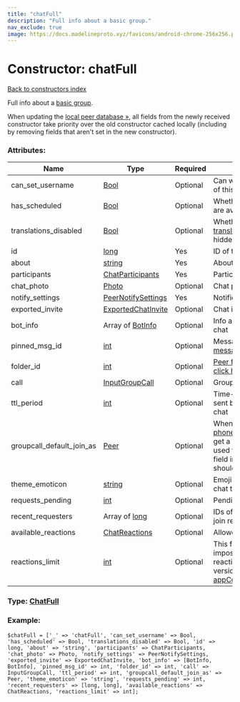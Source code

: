 ```yaml
---
title: "chatFull"
description: "Full info about a basic group."
nav_exclude: true
image: https://docs.madelineproto.xyz/favicons/android-chrome-256x256.png
---
```

# Constructor: chatFull  
[Back to constructors index](/API_docs/constructors/index.html)



Full info about a [basic group](https://core.telegram.org/api/channel#basic-groups).

When updating the [local peer database »](https://core.telegram.org/api/peers), all fields from the newly received constructor take priority over the old constructor cached locally (including by removing fields that aren't set in the new constructor).

### Attributes:

| Name     |    Type       | Required | Description |
|----------|---------------|----------|-------------|
|can\_set\_username|[Bool](/API_docs/types/Bool.html) | Optional|Can we change the username of this chat|
|has\_scheduled|[Bool](/API_docs/types/Bool.html) | Optional|Whether [scheduled messages](https://core.telegram.org/api/scheduled-messages) are available|
|translations\_disabled|[Bool](/API_docs/types/Bool.html) | Optional|Whether the [real-time chat translation popup](https://core.telegram.org/api/translation) should be hidden.|
|id|[long](/API_docs/types/long.html) | Yes|ID of the chat|
|about|[string](/API_docs/types/string.html) | Yes|About string for this chat|
|participants|[ChatParticipants](/API_docs/types/ChatParticipants.html) | Yes|Participant list|
|chat\_photo|[Photo](/API_docs/types/Photo.html) | Optional|Chat photo|
|notify\_settings|[PeerNotifySettings](/API_docs/types/PeerNotifySettings.html) | Yes|Notification settings|
|exported\_invite|[ExportedChatInvite](/API_docs/types/ExportedChatInvite.html) | Optional|Chat invite|
|bot\_info|Array of [BotInfo](/API_docs/types/BotInfo.html) | Optional|Info about bots that are in this chat|
|pinned\_msg\_id|[int](/API_docs/types/int.html) | Optional|Message ID of the last [pinned message](https://core.telegram.org/api/pin)|
|folder\_id|[int](/API_docs/types/int.html) | Optional|[Peer folder ID, for more info click here](https://core.telegram.org/api/folders#peer-folders)|
|call|[InputGroupCall](/API_docs/types/InputGroupCall.html) | Optional|Group call information|
|ttl\_period|[int](/API_docs/types/int.html) | Optional|Time-To-Live of messages sent by the current user to this chat|
|groupcall\_default\_join\_as|[Peer](/API_docs/types/Peer.html) | Optional|When using [phone.getGroupCallJoinAs](../methods/phone.getGroupCallJoinAs.html) to get a list of peers that can be used to join a group call, this field indicates the peer that should be selected by default.|
|theme\_emoticon|[string](/API_docs/types/string.html) | Optional|Emoji representing a specific chat theme|
|requests\_pending|[int](/API_docs/types/int.html) | Optional|Pending [join requests »](https://core.telegram.org/api/invites#join-requests)|
|recent\_requesters|Array of [long](/API_docs/types/long.html) | Optional|IDs of users who requested to join recently|
|available\_reactions|[ChatReactions](/API_docs/types/ChatReactions.html) | Optional|Allowed [message reactions »](https://core.telegram.org/api/reactions)|
|reactions\_limit|[int](/API_docs/types/int.html) | Optional|This flag may be used to impose a custom limit of unique reactions (i.e. a customizable version of [appConfig.reactions\_uniq\_max](https://core.telegram.org/api/config#reactions-uniq-max)).|



### Type: [ChatFull](/API_docs/types/ChatFull.html)


### Example:

```
$chatFull = ['_' => 'chatFull', 'can_set_username' => Bool, 'has_scheduled' => Bool, 'translations_disabled' => Bool, 'id' => long, 'about' => 'string', 'participants' => ChatParticipants, 'chat_photo' => Photo, 'notify_settings' => PeerNotifySettings, 'exported_invite' => ExportedChatInvite, 'bot_info' => [BotInfo, BotInfo], 'pinned_msg_id' => int, 'folder_id' => int, 'call' => InputGroupCall, 'ttl_period' => int, 'groupcall_default_join_as' => Peer, 'theme_emoticon' => 'string', 'requests_pending' => int, 'recent_requesters' => [long, long], 'available_reactions' => ChatReactions, 'reactions_limit' => int];
```  
